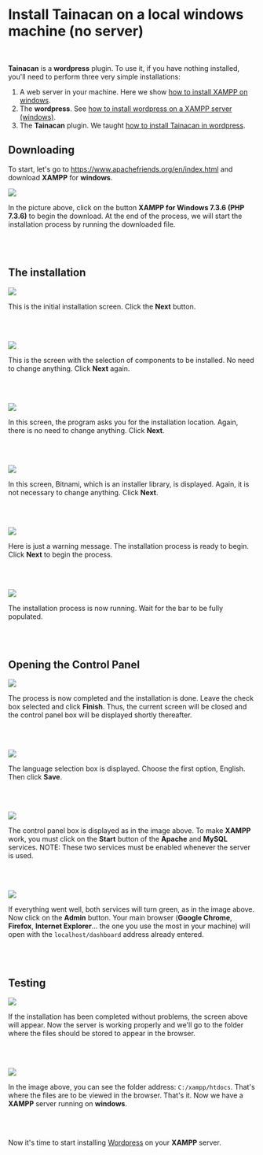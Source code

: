 # Install Tainacan on a local windows machine (no server) #

<br>

**Tainacan** is a **wordpress** plugin. To use it, if you have nothing installed, you'll need to perform three very simple installations:
1. A web server in your machine. Here we show [how to install XAMPP on windows](#downloading).
2. The **wordpress**. See [how to install wordpress on a XAMPP server (windows)](wordpress#how-to-install-wordpress-on-windows).
3. The **Tainacan** plugin. We taught [how to install Tainacan in wordpress](tainacan#how-to-install-the-tainacan-plugin-on-wordpress).

## Downloading ##

To start, let's go to https://www.apachefriends.org/en/index.html and download **XAMPP** for **windows**.

![](/_assets/images/xampp_01.png)

In the picture above, click on the button **XAMPP for Windows 7.3.6 (PHP 7.3.6)** to begin the download. At the end of the process, we will start the installation process by running the downloaded file.

<br><br>

## The installation ##

![](/_assets/images/xampp_02.png)

This is the initial installation screen. Click the **Next** button.

<br><br>

![](/_assets/images/xampp_03.png)

This is the screen with the selection of components to be installed. No need to change anything. Click **Next** again.

<br><br>

![](/_assets/images/xampp_04.png)

In this screen, the program asks you for the installation location. Again, there is no need to change anything. Click **Next**.

<br><br>

![](/_assets/images/xampp_05.png)

In this screen, Bitnami, which is an installer library, is displayed. Again, it is not necessary to change anything. Click **Next**.

<br><br>

![](/_assets/images/xampp_06.png)

Here is just a warning message. The installation process is ready to begin. Click **Next** to begin the process.

<br><br>

![](/_assets/images/xampp_07.png)

The installation process is now running. Wait for the bar to be fully populated.

<br><br>

## Opening the Control Panel ##

![](/_assets/images/xampp_08.png)

The process is now completed and the installation is done. Leave the check box selected and click **Finish**. Thus, the current screen will be closed and the control panel box will be displayed shortly thereafter.

<br><br>

![](/_assets/images/xampp_09.png)

The language selection box is displayed. Choose the first option, English. Then click **Save**.

<br><br>

![](/_assets/images/xampp_10.png)

The control panel box is displayed as in the image above. To make **XAMPP** work, you must click on the **Start** button of the **Apache** and **MySQL** services.
NOTE: These two services must be enabled whenever the server is used.

<br><br>

![](/_assets/images/xampp_11.png)

If everything went well, both services will turn green, as in the image above. Now click on the **Admin** button. Your main browser (**Google Chrome**, **Firefox**, **Internet Explorer**... the one you use the most in your machine) will open with the `localhost/dashboard` address already entered.

<br><br>

## Testing ##

![](/_assets/images/xampp_12.png)

If the installation has been completed without problems, the screen above will appear. Now the server is working properly and we'll go to the folder where the files should be stored to appear in the browser.

<br><br>

![](/_assets/images/xampp_13.png)

In the image above, you can see the folder address: `C:/xampp/htdocs`.
That's where the files are to be viewed in the browser.
That's it. Now we have a **XAMPP** server running on **windows**.

<br><br>

Now it's time to start installing [Wordpress](wordpress#how-to-install-wordpress-on-windows) on your **XAMPP** server.

<br><br>